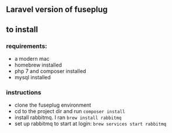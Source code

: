 ## Laravel version of fuseplug

## to install
### requirements: 
* a modern mac 
* homebrew installed
* php 7 and composer installed
* mysql installed
### instructions
* clone the fuseplug environment
* cd to the project dir and run `composer install`
* install rabbitmq.  I ran `brew install rabbitmq`
* set up rabbitmq to start at login: `brew services start rabbitmq`

